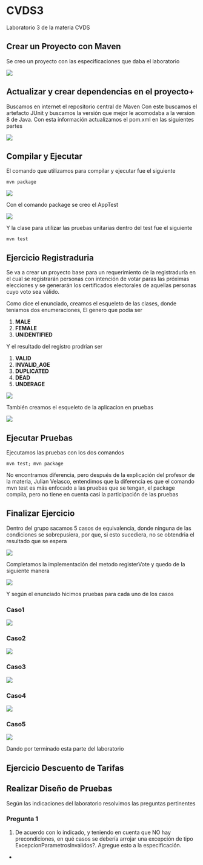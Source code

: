 # CVDS3
Laboratorio 3 de la materia CVDS

## Crear un Proyecto con Maven

Se creo un proyecto con las especificaciones que daba el laboratorio

<img  src="https://github.com/JuanMunozD/CVDSLab02/blob/master/img/CrearProyectoMaven.png">

## Actualizar y crear dependencias en el proyecto+

Buscamos en internet el repositorio central de Maven
Con este buscamos el artefacto JUnit y buscamos la versión que mejor le acomodaba a la version 8 de Java. Con esta información actualizamos el pom.xml en las siguientes partes

<img  src="https://github.com/JuanMunozD/CVDSLab02/blob/master/img/ActuYCrearDependencias.png">

## Compilar y Ejecutar

El comando que utilizamos para compilar y ejecutar fue el siguiente

```
mvn package
```
<img  src="https://github.com/JuanMunozD/CVDSLab02/blob/master/img/CompilarYEjecutarPruebas.png">

Con el comando package se creo el AppTest

<img  src="https://github.com/JuanMunozD/CVDSLab02/blob/master/img/JavaTest.png">

Y la clase para utilizar las pruebas unitarias dentro del test fue el siguiente

```
mvn test
```

## Ejercicio Registraduria

Se va a crear un proyecto base para un requerimiento de la registraduría en el cual se registrarán personas con intención de votar paras las próximas elecciones y se generarán los certificados electorales de aquellas personas cuyo voto sea válido.

Como dice el enunciado, creamos el esqueleto de las clases, donde teniamos dos enumeraciones, El genero que podia ser 
1. **MALE**
2. **FEMALE**  
3. **UNIDENTIFIED**

Y el resultado del registro prodrian ser
1. **VALID**
2. **INVALID_AGE**
3. **DUPLICATED**
4. **DEAD**
5. **UNDERAGE**

<img  src="https://github.com/JuanMunozD/CVDSLab02/blob/master/img/EsqueletoAplicacionClases.png">

También creamos el esqueleto de la aplicacion en pruebas

<img  src="https://github.com/JuanMunozD/CVDSLab02/blob/master/img/EsqueletoAplicacionPruebas.png">

## Ejecutar Pruebas

Ejecutamos las pruebas con los dos comandos 

```
mvn test; mvn package
```

No encontramos diferencia, pero después de la explicación del profesor de la materia, Julian Velasco, entendimos que la diferencia es que el comando mvn test es más enfocado a las pruebas que se tengan, el package compila, pero no tiene en cuenta casi la participación de las pruebas

## Finalizar Ejercicio

Dentro del grupo sacamos 5 casos de equivalencia, donde ninguna de las condiciones se sobrepusiera, por que, si esto sucediera, no se obtendria el resultado que se espera

<img  src="https://github.com/JuanMunozD/CVDSLab02/blob/master/img/CasosDeEquivalenciaExcel.png">

Completamos la implementación del metodo registerVote y quedo de la siguiente manera

<img  src="https://github.com/JuanMunozD/CVDSLab02/blob/master/img/MetodoRegisterVote.png">

Y según el enunciado  hicimos pruebas para cada uno de los casos

### Caso1
<img  src="https://github.com/JuanMunozD/CVDSLab02/blob/master/img/Test1.png">

### Caso2
<img  src="https://github.com/JuanMunozD/CVDSLab02/blob/master/img/Test2.png">

### Caso3
<img  src="https://github.com/JuanMunozD/CVDSLab02/blob/master/img/Test3.png">

### Caso4
<img  src="https://github.com/JuanMunozD/CVDSLab02/blob/master/img/Test4.png">

### Caso5
<img  src="https://github.com/JuanMunozD/CVDSLab02/blob/master/img/Test5.png">

Dando por terminado esta parte del laboratorio

## Ejercicio Descuento de Tarifas

## Realizar Diseño de Pruebas

Según las indicaciones del laboratorio resolvimos las preguntas pertinentes

### Pregunta 1
1. De acuerdo con lo indicado, y teniendo en cuenta que NO hay precondiciones, en qué casos se debería  arrojar una excepción de tipo ExcepcionParametrosInvalidos?. Agregue esto a la especificación.

- 